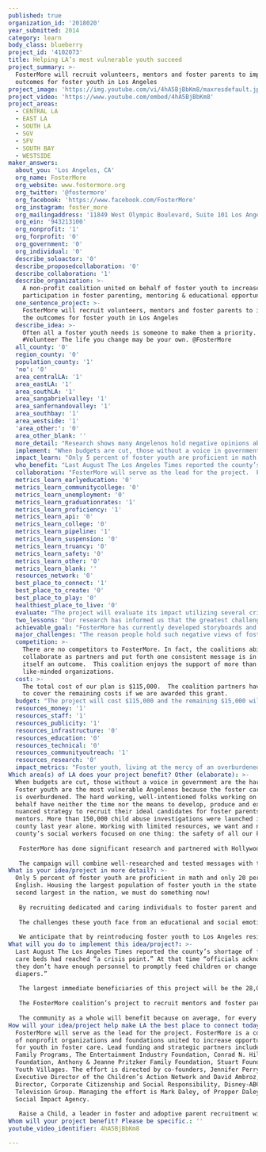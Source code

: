 ```yaml
---
published: true
organization_id: '2018020'
year_submitted: 2014
category: learn
body_class: blueberry
project_id: '4102073'
title: Helping LA’s most vulnerable youth succeed
project_summary: >-
  FosterMore will recruit volunteers, mentors and foster parents to improve the
  outcomes for foster youth in Los Angeles
project_image: 'https://img.youtube.com/vi/4hA5BjBbKm8/maxresdefault.jpg'
project_video: 'https://www.youtube.com/embed/4hA5BjBbKm8'
project_areas:
  - CENTRAL LA
  - EAST LA
  - SOUTH LA
  - SGV
  - SFV
  - SOUTH BAY
  - WESTSIDE
maker_answers:
  about_you: 'Los Angeles, CA'
  org_name: FosterMore
  org_website: www.fostermore.org
  org_twitter: '@fostermore'
  org_facebook: 'https://www.facebook.com/FosterMore'
  org_instagram: foster_more
  org_mailingaddress: '11849 West Olympic Boulevard, Suite 101 Los Angeles, CA 90064'
  org_ein: '943213100'
  org_nonprofit: '1'
  org_forprofit: '0'
  org_government: '0'
  org_individual: '0'
  describe_soloactor: '0'
  describe_proposedcollaboration: '0'
  describe_collaboration: '1'
  describe_organization: >-
    A non-profit coalition united on behalf of foster youth to increase
    participation in foster parenting, mentoring & educational opportunities
  one_sentence_project: >-
    FosterMore will recruit volunteers, mentors and foster parents to improve
    the outcomes for foster youth in Los Angeles
  describe_idea: >-
    Often all a foster youth needs is someone to make them a priority.
    #Volunteer The life you change may be your own. @FosterMore 
  all_county: '0'
  region_county: '0'
  population_county: '1'
  'no': '0'
  area_centralLA: '1'
  area_eastLA: '1'
  area_southLA: '1'
  area_sangabrielvalley: '1'
  area_sanfernandovalley: '1'
  area_southbay: '1'
  area_westside: '1'
  'area_other:': '0'
  area_other_blank: ''
  more_detail: "Research shows many Angelenos hold negative opinions about foster youth.  Foster youth are seen as “broken” kids.  This stigma has had a real impact on recruitment efforts. Last year, LA County’s foster parent shortage was at a “crisis” level. \r\n\r\nFosterMore, a national coalition that promotes opportunities for foster youth, will execute a first of its kind, multimedia effort to de-stigmatize foster youth, recruit potential activists and foster parents and help expand the reach of two successful programs. With this grant, LA can address the pressing need for foster parents and improve outcomes for youth in care.  \r\n\r\nFosterMore’s campaign will reintroduce foster youth to Angelenos and create a pilot to be scaled across the country. "
  implement: "When budgets are cut, those without a voice in government are the hardest hit. Foster youth are the most vulnerable Angelenos because the foster care system is overburdened.  The hard working, well-intentioned folks working on their behalf have neither the time nor the means to develop, produce and execute a nuanced strategy to recruit their ideal candidates for foster parents and mentors. More than 150,000 child abuse investigations were launched in the county last year alone.  Working with limited resources, we want and need the county’s social workers focused on one thing: the safety of all our kids. \r\n\r\nFosterMore has done significant research and partnered with Hollywood storytellers to craft video and online messages to change the perception of foster youth and spark a desire to help these youth in need.  The LA2050 grant will provide the necessary resources to launch a full-scale marketing and recruitment campaign.\r\n\r\nThe campaign will combine well-researched and tested messages with the latest online marketing tools and tactics to generate leads, which will be followed up on by a local foster parent recruitment agency that has demonstrated a 500% increase in converting leads to foster parents over the past two years and the most high-impact program working with foster youth in schools to graduate high school. \r\n"
  impact_learn: "Only 5 percent of foster youth are proficient in math and only 20 percent in English.  Housing the largest population of foster youth in the state and second largest in the nation, we must do something now! \r\n\r\nBy recruiting dedicated and caring individuals to foster parent and mentor youth in care, we hope to improve outcomes. It’s a fact that four out of five foster youth have had to repeat a grade by the third grade.  Children in foster care are at high risk for maltreatment and stress that cause developmental delays and set them behind as early as kindergarten.  They are less likely to be enrolled in preschool and foster youth are twice as likely as the general population to leave high school without a diploma. Many foster youth experience more than five school changes. \r\n\r\nThe challenges these youth face from an educational and social emotional development standpoint are unimaginable to most.  However, the well-researched and evidence-based models designed by the FosterMore coalition partners prove that with the right foster parents and mentors, these youth can succeed and thrive. \r\n\r\nWe anticipate that by reintroducing foster youth to Los Angeles residents in 2014, we can shift public opinion and support for these youth.  As Los Angeles produces more and more foster youth success stories, we will continue to experience increased levels of support for foster youth, thereby increasing the number of foster parents and mentors as well as public support for the agencies tasked with their well being. This project is the first and most critical step in taking the foster parent shortage from crisis to surplus. \r\n"
  who_benefit: "Last August The Los Angeles Times reported the county’s shortage of foster care beds had reached “a crisis point.”  At that time “officials acknowledged they don’t have enough personnel to promptly feed children or change diapers.”  \r\n\r\nThe largest immediate beneficiaries of this project will be the 28,000 kids in Los Angeles County’s foster care system.  In addition, roughly 2,500 youth in the county “age-out” meaning they reach the age at which they can no longer remain a ward of the state in foster care, without having received permanent placement. This population of foster youth fares the worst, with more than half living in poverty, a quarter incarcerated the lowest high school and college graduation rates of all youth. \r\n\r\nThe FosterMore coalition’s project to recruit mentors and foster parents will have the secondary impact of generating more interest in adoption, and moving more and more kids into permanent homes.  \r\n\r\nThe community as a whole will benefit because on average, for every young person who ages out of foster care, taxpayers and communities pay $300,000 in social costs like public assistance, incarceration, and lost wages to a community over that person's lifetime. With more than 200,000 youth aging out in the past decade, you can conservatively estimate this problem incurs almost $8 billion in social costs to the United States every year.\r\n"
  collaboration: "FosterMore will serve as the lead for the project.  FosterMore is a coalition of nonprofit organizations and foundations united to increase opportunities for youth in foster care. Lead funding and strategic partners include, Casey Family Programs, The Entertainment Industry Foundation, Conrad N. Hilton Foundation, Anthony & Jeanne Pritzker Family Foundation, Stuart Foundation and Youth Villages.  The effort is directed by co-founders, Jennifer Perry, Executive Director of the Children’s Action Network and David Ambroz, Director, Corporate Citizenship and Social Responsibility, Disney-ABC Television Group.  Managing the effort is Mark Daley, of Propper Daley, A Social Impact Agency.  \r\n\r\nRaise a Child, a leader in foster and adoptive parent recruitment will work with potential recruits to see them through the long and often frustrating process of certification to placement.  United Friends of the Children will collaborate by providing volunteer opportunities for individuals wishing to volunteer their time and talents to advance a foster child through education. \r\n"
  metrics_learn_earlyeducation: '0'
  metrics_learn_communitycollege: '0'
  metrics_learn_unemployment: '0'
  metrics_learn_graduationrates: '1'
  metrics_learn_proficiency: '1'
  metrics_learn_api: '0'
  metrics_learn_college: '0'
  metrics_learn_pipeline: '1'
  metrics_learn_suspension: '0'
  metrics_learn_truancy: '0'
  metrics_learn_safety: '0'
  metrics_learn_other: '0'
  metrics_learn_blank: ''
  resources_network: '0'
  best_place_to_connect: '1'
  best_place_to_create: '0'
  best_place_to_play: '0'
  healthiest_place_to_live: '0'
  evaluate: "The project will evaluate its impact utilizing several criteria including but not limited to, leads generated through online click-throughs, leads that are generated with through phone calls and in-person meetings and those who successfully navigate the process to become certified foster parents. In addition, we will look at the number of children placed in homes of those recruited by the effort. \r\n\r\nThe grant will also afford us the ability to test multiple advertisements for effectiveness at generating support and/or click-throughs.  Effective media will be made available to other regions of the country who are experiencing similar challenges with foster care recruitment. Our goal is to develop compelling content that transcends geography and enables communities across the nation to more efficiently increase the number and caliber of foster parent recruits.\r\n"
  two_lessons: "Our research has informed us that the greatest challenge facing foster parent recruitment are the negative stigmas associated with youth in care. A common misperception held by individuals is that the youth in care are “damaged” or “broken.”  In order to convince our neighbors to open their homes and their hearts to a child in need, we must first change the way they view foster youth.  Continuing with the positive messaging of FosterMore, our content will showcase the potential of foster youth and former foster youth and present opportunities to help change the life of kid experience tough times. \r\n\r\nFurther, our research indicates that the process of deciding to become a foster parent can take up to two years. We will strive to shorten this period through a series of well-crafted messages targeting those with the potential to have the most impact on the lives of foster youth. \r\n"
  achievable_goal: "FosterMore has currently developed storyboards and several concepts for videos and content creation.  By the end of August 2014, we will have tested each concept in focus groups and scored likely messages for impact.  Our plan is to develop the video and online content by September for an October launch. \r\n\r\nThe campaign will be executed by the partnership of Children’s Action Network, a Los Angeles-based (national leader) in raising awareness about and finding homes for children in foster care, and Propper Daley, Hollywood’s first Social Impact Agency, which has orchestrated the acclaimed Got Your 6 and Uprising of Love campaigns, and top Hollywood producers, specializing in content aimed at our target audience. \r\n"
  major_challenges: "The reason people hold such negative views of foster youth is because they only hear about the negative stories.  Many children who have been in foster care are now thriving, successful adults. Doctors, lawyers, social workers, and teachers have spent time in state care.  Reintroducing Angelenos to their neighbors who spent time in foster care is the first step toward eliminating the stigmas associated with foster care. This challenge will be met through intensive focus groups and a battery of online testing of advertisements and messages. The FosterMore coalition will use much of the grant to purchase online ads to drive the campaign in a series of waves. \r\n\r\nBecause our research tells us that it takes on average two years to decide to become a foster parent, we will introduce messaging that seeks to advance the decision-making process.  Our ads will reach the same audience and use technologies that enable us to reach those who view our ads with our second and third wave of messaging. Each new wave will be tested and designed to reintroduce foster youth and encourage individuals to consider foster parenting and mentoring opportunities. Similarly, our site will be customized and user-friendly, to inform without overwhelming visitors. \r\n"
  competition: >-
    There are no competitors to FosterMore. In fact, the coalitions ability to
    collaborate as partners and put forth one consistent message is in and of
    itself an outcome.  This coalition enjoys the support of more than 40 other
    like-minded organizations. 
  cost: >-
    The total cost of our plan is $115,000.  The coalition partners have agreed
    to cover the remaining costs if we are awarded this grant. 
  budget: "The project will cost $115,000 and the remaining $15,000 will be raised from existing donors if we are successful in winning the LA2050 grant.  The budget is broken down as follows.\r\n\r\nTargeted Online Recruitment $50,000\r\nProduction of PSAs and Filmed Products $30,000\r\nWeb Ads and Website Design $10,000\r\nStaff Person Time to Oversee Foster Parent Retention Efforts $10,000\r\nStaff Person Time to Facilitate Volunteer Educational Mentor Recruitment Effort  $15,000\r\n"
  resources_money: '1'
  resources_staff: '1'
  resources_publicity: '1'
  resources_infrastructure: '0'
  resources_education: '0'
  resources_technical: '0'
  resources_communityoutreach: '1'
  resources_research: '0'
  impact_metrics: "Foster youth, living at the mercy of an overburdened system, have been robbed of their promise in Los Angeles County.  From lower preschool enrollment to lower high school graduation rates, you would be hard-pressed to find a group of kids more challenged in our schools.  It is our intent that two successful programs will benefit from FosterMore’s efforts to increase awareness of foster youth and provide opportunities to get involved with them.\r\n\r\nThe College Readiness Program at United Friends of the Children (UFC) is a tried and proven model that delivers outcomes where others have failed. Our campaign aims to drive additional resources to this successful effort.  The referral of potential foster parents to Raise A Child will ensure additional foster families to address the profound need in Los Angeles.  \r\n"
Which area(s) of LA does your project benefit? Other (elaborate): >-
  When budgets are cut, those without a voice in government are the hardest hit.
  Foster youth are the most vulnerable Angelenos because the foster care system
  is overburdened. The hard working, well-intentioned folks working on their
  behalf have neither the time nor the means to develop, produce and execute a
  nuanced strategy to recruit their ideal candidates for foster parents and
  mentors. More than 150,000 child abuse investigations were launched in the
  county last year alone. Working with limited resources, we want and need the
  county’s social workers focused on one thing: the safety of all our kids. 
   
   FosterMore has done significant research and partnered with Hollywood storytellers to craft video and online messages to change the perception of foster youth and spark a desire to help these youth in need. The LA2050 grant will provide the necessary resources to launch a full-scale marketing and recruitment campaign.
   
   The campaign will combine well-researched and tested messages with the latest online marketing tools and tactics to generate leads, which will be followed up on by a local foster parent recruitment agency that has demonstrated a 500% increase in converting leads to foster parents over the past two years and the most high-impact program working with foster youth in schools to graduate high school.
What is your idea/project in more detail?: >-
  Only 5 percent of foster youth are proficient in math and only 20 percent in
  English. Housing the largest population of foster youth in the state and
  second largest in the nation, we must do something now! 
   
   By recruiting dedicated and caring individuals to foster parent and mentor youth in care, we hope to improve outcomes. It’s a fact that four out of five foster youth have had to repeat a grade by the third grade. Children in foster care are at high risk for maltreatment and stress that cause developmental delays and set them behind as early as kindergarten. They are less likely to be enrolled in preschool and foster youth are twice as likely as the general population to leave high school without a diploma. Many foster youth experience more than five school changes. 
   
   The challenges these youth face from an educational and social emotional development standpoint are unimaginable to most. However, the well-researched and evidence-based models designed by the FosterMore coalition partners prove that with the right foster parents and mentors, these youth can succeed and thrive. 
   
   We anticipate that by reintroducing foster youth to Los Angeles residents in 2014, we can shift public opinion and support for these youth. As Los Angeles produces more and more foster youth success stories, we will continue to experience increased levels of support for foster youth, thereby increasing the number of foster parents and mentors as well as public support for the agencies tasked with their well being. This project is the first and most critical step in taking the foster parent shortage from crisis to surplus.
What will you do to implement this idea/project?: >-
  Last August The Los Angeles Times reported the county’s shortage of foster
  care beds had reached “a crisis point.” At that time “officials acknowledged
  they don’t have enough personnel to promptly feed children or change
  diapers.” 
   
   The largest immediate beneficiaries of this project will be the 28,000 kids in Los Angeles County’s foster care system. In addition, roughly 2,500 youth in the county “age-out” meaning they reach the age at which they can no longer remain a ward of the state in foster care, without having received permanent placement. This population of foster youth fares the worst, with more than half living in poverty, a quarter incarcerated the lowest high school and college graduation rates of all youth. 
   
   The FosterMore coalition’s project to recruit mentors and foster parents will have the secondary impact of generating more interest in adoption, and moving more and more kids into permanent homes. 
   
   The community as a whole will benefit because on average, for every young person who ages out of foster care, taxpayers and communities pay $300,000 in social costs like public assistance, incarceration, and lost wages to a community over that person's lifetime. With more than 200,000 youth aging out in the past decade, you can conservatively estimate this problem incurs almost $8 billion in social costs to the United States every year.
How will your idea/project help make LA the best place to connect today? In LA2050?: >-
  FosterMore will serve as the lead for the project. FosterMore is a coalition
  of nonprofit organizations and foundations united to increase opportunities
  for youth in foster care. Lead funding and strategic partners include, Casey
  Family Programs, The Entertainment Industry Foundation, Conrad N. Hilton
  Foundation, Anthony & Jeanne Pritzker Family Foundation, Stuart Foundation and
  Youth Villages. The effort is directed by co-founders, Jennifer Perry,
  Executive Director of the Children’s Action Network and David Ambroz,
  Director, Corporate Citizenship and Social Responsibility, Disney-ABC
  Television Group. Managing the effort is Mark Daley, of Propper Daley, A
  Social Impact Agency. 
   
   Raise a Child, a leader in foster and adoptive parent recruitment will work with potential recruits to see them through the long and often frustrating process of certification to placement. United Friends of the Children will collaborate by providing volunteer opportunities for individuals wishing to volunteer their time and talents to advance a foster child through education.
Whom will your project benefit? Please be specific.: ''
youtube_video_identifier: 4hA5BjBbKm8

---
```

